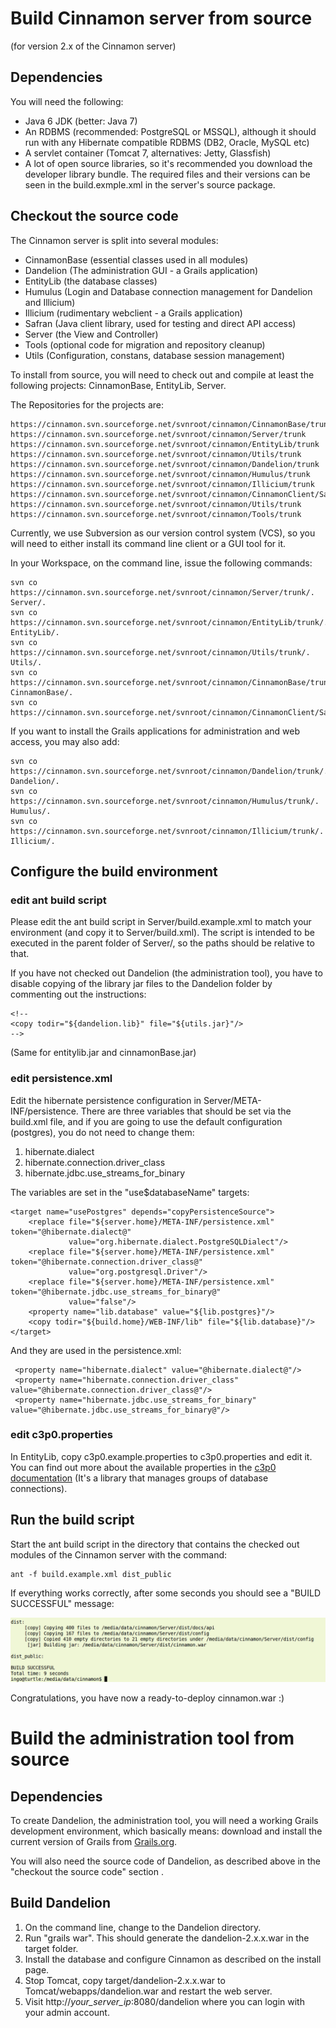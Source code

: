 # Build Cinnamon server from source

(for version 2.x of the Cinnamon server)

## Dependencies

You will need the following:

* Java 6 JDK (better: Java 7) 
* An RDBMS (recommended: PostgreSQL or MSSQL), although
  it should run with any Hibernate compatible RDBMS (DB2, Oracle, MySQL etc)
* A servlet container (Tomcat 7, alternatives: Jetty, Glassfish)
* A lot of open source libraries, so it's recommended you download the developer library bundle. The required files and their versions can be seen in the build.exmple.xml in the server's source package.

## Checkout the source code

The Cinnamon server is split into several modules:
   
+ CinnamonBase (essential classes used in all modules)
+ Dandelion (The administration GUI - a Grails application)
+ EntityLib (the database classes)
+ Humulus (Login and Database connection management for Dandelion and Illicium)
+ Illicium (rudimentary webclient - a Grails application)
+ Safran (Java client library, used for testing and direct API access)
+ Server (the View and Controller)    
+ Tools (optional code for migration and repository cleanup)
+ Utils (Configuration, constans, database session management)

To install from source, you will need to check out and compile at least the following projects: CinnamonBase, EntityLib, Server.

The Repositories for the projects are:

    https://cinnamon.svn.sourceforge.net/svnroot/cinnamon/CinnamonBase/trunk
    https://cinnamon.svn.sourceforge.net/svnroot/cinnamon/Server/trunk
    https://cinnamon.svn.sourceforge.net/svnroot/cinnamon/EntityLib/trunk
    https://cinnamon.svn.sourceforge.net/svnroot/cinnamon/Utils/trunk
    https://cinnamon.svn.sourceforge.net/svnroot/cinnamon/Dandelion/trunk
    https://cinnamon.svn.sourceforge.net/svnroot/cinnamon/Humulus/trunk
    https://cinnamon.svn.sourceforge.net/svnroot/cinnamon/Illicium/trunk    
    https://cinnamon.svn.sourceforge.net/svnroot/cinnamon/CinnamonClient/Safran/   
    https://cinnamon.svn.sourceforge.net/svnroot/cinnamon/Utils/trunk
    https://cinnamon.svn.sourceforge.net/svnroot/cinnamon/Tools/trunk    

Currently, we use Subversion as our version control system (VCS), so you will need to either install its command line client or a GUI tool for it.

In your Workspace, on the command line, issue the following commands:

    svn co https://cinnamon.svn.sourceforge.net/svnroot/cinnamon/Server/trunk/. Server/.
    svn co https://cinnamon.svn.sourceforge.net/svnroot/cinnamon/EntityLib/trunk/. EntityLib/.
    svn co https://cinnamon.svn.sourceforge.net/svnroot/cinnamon/Utils/trunk/. Utils/.
    svn co https://cinnamon.svn.sourceforge.net/svnroot/cinnamon/CinnamonBase/trunk/. CinnamonBase/.
    svn co https://cinnamon.svn.sourceforge.net/svnroot/cinnamon/CinnamonClient/Safran
    
If you want to install the Grails applications for administration and web access, you may also add:

    svn co https://cinnamon.svn.sourceforge.net/svnroot/cinnamon/Dandelion/trunk/. Dandelion/.
    svn co https://cinnamon.svn.sourceforge.net/svnroot/cinnamon/Humulus/trunk/. Humulus/.
    svn co https://cinnamon.svn.sourceforge.net/svnroot/cinnamon/Illicium/trunk/. Illicium/.	
    
## Configure the build environment

### edit ant build script
Please edit the ant build script in Server/build.example.xml to match your environment (and copy it to Server/build.xml).
The script is intended to be executed in the parent folder of Server/, so the paths should be relative to that.

If you have not checked out Dandelion (the administration tool), you have to disable copying of the library jar files
to the Dandelion folder by commenting out the instructions:

    <!--
    <copy todir="${dandelion.lib}" file="${utils.jar}"/>
    -->

(Same for entitylib.jar and cinnamonBase.jar)

### edit persistence.xml
Edit the hibernate persistence configuration in Server/META-INF/persistence. There are three variables that should be set
via the build.xml file, and if you are going to use the default configuration (postgres), you do not need to change them:

1. hibernate.dialect
2. hibernate.connection.driver_class
3. hibernate.jdbc.use_streams_for_binary

The variables are set in the "use$databaseName" targets:

    <target name="usePostgres" depends="copyPersistenceSource">
        <replace file="${server.home}/META-INF/persistence.xml" token="@hibernate.dialect@"
                 value="org.hibernate.dialect.PostgreSQLDialect"/>
        <replace file="${server.home}/META-INF/persistence.xml" token="@hibernate.connection.driver_class@"
                 value="org.postgresql.Driver"/>
        <replace file="${server.home}/META-INF/persistence.xml" token="@hibernate.jdbc.use_streams_for_binary@"
                 value="false"/>
        <property name="lib.database" value="${lib.postgres}"/>
        <copy todir="${build.home}/WEB-INF/lib" file="${lib.database}"/>
    </target>

And they are used in the persistence.xml:

     <property name="hibernate.dialect" value="@hibernate.dialect@"/>
     <property name="hibernate.connection.driver_class" value="@hibernate.connection.driver_class@"/>
     <property name="hibernate.jdbc.use_streams_for_binary" value="@hibernate.jdbc.use_streams_for_binary@"/>

### edit c3p0.properties
In EntityLib, copy c3p0.example.properties to c3p0.properties and edit it. You can find out more about the available
properties in the [c3p0 documentation](http://www.mchange.com/projects/c3p0/) (It's a library that manages groups of database connections).

## Run the build script
Start the ant build script in the directory that contains the checked out modules of the Cinnamon server with the command:

    ant -f build.example.xml dist_public

If everything works correctly, after some seconds you should see a "BUILD SUCCESSFUL" message:

![Screenshot: Build Successful](install_00100.png)

Congratulations, you have now a ready-to-deploy cinnamon.war :)

# Build the administration tool from source 

## Dependencies

To create Dandelion, the administration tool, 
you will need a working Grails development environment, which basically means: 
download and install the current version of Grails from [Grails.org](http://grails.org). 

You will also need the source code of Dandelion, as described above in the "checkout the source code" section .

## Build Dandelion

1. On the command line, change to the Dandelion directory.
2. Run "grails war". This should generate the dandelion-2.x.x.war in the target folder.
3. Install the database and configure Cinnamon as described on the install page.
4. Stop Tomcat, copy target/dandelion-2.x.x.war to Tomcat/webapps/dandelion.war and restart the web server.
5. Visit http://_your_server_ip_:8080/dandelion where you can login with your admin account.





